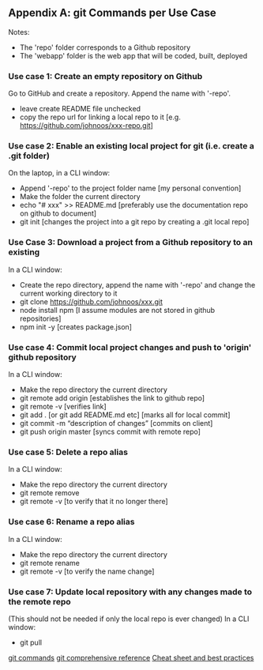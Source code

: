 ## Appendix A: git Commands per Use Case
Notes:
   * The 'repo' folder corresponds to a Github repository
   * The 'webapp' folder is the web app that will be coded, built, deployed

### Use case 1: Create an empty repository on Github
Go to GitHub and create a repository. Append the name with '-repo'.
   * leave create README file unchecked
   * copy the repo url for linking a local repo to it [e.g. https://github.com/johnoos/xxx-repo.git]
   
### Use case 2: Enable an existing local project for git (i.e. create a .git folder) 
On the laptop, in a CLI window:
   * Append '-repo' to the project folder name [my personal convention]
   * Make the folder the current directory
   * echo "# xxx" >> README.md [preferably use the documentation repo on github to document]
   * git init [changes the project into a git repo by creating a .git local repo]

### Use Case 3: Download a project from a Github repository to an existing 
In a CLI window:
   * Create the repo directory, append the name with '-repo' and change the current working directory to it
   * git clone https://github.com/johnoos/xxx.git
   * node install npm [I assume modules are not stored in github repositories]
   * npm init -y [creates package.json]            

### Use case 4: Commit local project changes and push to 'origin' github repository
In a CLI window:
   * Make the repo directory the current directory
   * git remote add origin <url> [establishes the link to github repo]
   * git remote -v [verifies link]
   * git add . [or git add README.md etc] [marks all for local commit]
   * git commit -m “description of changes” [commits on client]
   * git push origin master [syncs commit with remote repo]
  
### Use case 5: Delete a repo alias
In a CLI window:
   * Make the repo directory the current directory
   * git remote remove <aliasname>
   * git remote -v [to verify that it no longer there]
  
### Use case 6: Rename a repo alias
In a CLI window:
   * Make the repo directory the current directory
   * git remote rename <oldname> <newname>
   * git remote -v [to verify the name change]
  
### Use case 7: Update local repository with any changes made to the remote repo
(This should not be needed if only the local repo is ever changed)
In a CLI window:
   * git pull
   
[git commands](https://github.com/git-guides/)
[git comprehensive reference](https://git-scm.com/docs/)
[Cheat sheet and best practices](https://www.freecodecamp.org/news/git-cheat-sheet-and-best-practices-c6ce5321f52/)  
